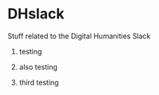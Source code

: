 # DHslack
Stuff related to the Digital Humanities Slack

1. testing

1. also testing

1. third testing
